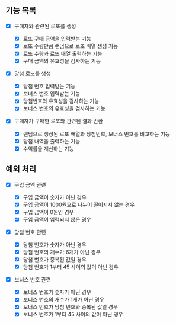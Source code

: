 ## 기능 목록

- [x] 구매자와 관련된 로또를 생성

  - [x] 로또 구매 금액을 입력받는 기능
  - [x] 로또 수량만큼 랜덤으로 로또 배열 생성 기능
  - [x] 로또 수량과 로또 배열 출력하는 기능
  - [x] 구매 금액의 유효성을 검사하는 기능

- [x] 당첨 로또를 생성

  - [x] 당첨 번호 입력받는 기능
  - [x] 보너스 번호 입력받는 기능
  - [x] 당첨번호의 유효성을 검사하는 기능
  - [x] 보너스 번호의 유효성을 검사하는 기능

- [x] 구매자가 구매한 로또와 관련된 결과 반환

  - [x] 랜덤으로 생성된 로또 배열과 당첨번호, 보너스 번호를 비교하는 기능
  - [x] 당첨 내역을 출력하는 기능
  - [x] 수익률을 계산하는 기능

## 예외 처리

- [x] 구입 금액 관련

  - [x] 구입 금액이 숫자가 아닌 경우
  - [x] 구입 금액이 1000원으로 나누어 떨어지지 않는 경우
  - [x] 구입 금액이 0원인 경우
  - [x] 구입 금액이 입력되지 않은 경우

- [x] 당첨 번호 관련

  - [x] 당첨 번호가 숫자가 아닌 경우
  - [x] 당첨 번호의 개수가 6개가 아닌 경우
  - [x] 당첨 번호가 중복된 값일 경우
  - [x] 당첨 번호가 1부터 45 사이의 값이 아닌 경우

- [x] 보너스 번호 관련

  - [x] 보너스 번호가 숫자가 아닌 경우
  - [x] 보너스 번호의 개수가 1개가 아닌 경우
  - [x] 보너스 번호가 당첨 번호와 중복된 값일 경우
  - [x] 보너스 번호가 1부터 45 사이의 값이 아닌 경우
